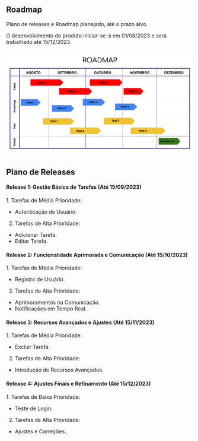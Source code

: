 ## Roadmap

<p>Plano de releases e Roadmap planejado, até o prazo alvo.</p>
<p></p>O desenvolvimento do produto iniciar-se-á em 01/08/2023 e será trabalhado até 15/12/2023.</p>

<img src="https://github.com/guilherme0066/trabalho_semestral_FGTI/blob/main/ReleasesRoadMap/ROADMAP.png">


## Plano de Releases

<h4> Release 1: Gestão Básica de Tarefas (Até 15/09/2023) </h4>
1. Tarefas de Média Prioridade:

- Autenticação de Usuário.

2. Tarefas de Alta Prioridade:
   
- Adicionar Tarefa.
- Editar Tarefa.


<h4> Release 2: Funcionalidade Aprimorada e Comunicação (Até 15/10/2023) </h4>
1. Tarefas de Média Prioridade:

- Registro de Usuário.

2. Tarefas de Alta Prioridade:
   
- Aprimoramentos na Comunicação.
- Notificações em Tempo Real.


<h4> Release 3: Recursos Avançados e Ajustes (Até 15/11/2023) </h4>
1. Tarefas de Média Prioridade:

- Excluir Tarefa.

2. Tarefas de Alta Prioridade:

- Introdução de Recursos Avançados.


<h4> Release 4: Ajustes Finais e Refinamento (Até 15/12/2023) </h4>
1. Tarefas de Baixa Prioridade:

- Teste de Login.

2. Tarefas de Alta Prioridade:
   
- Ajustes e Correções .

